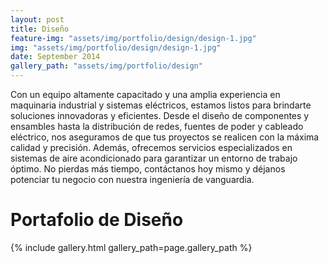```yaml
---
layout: post
title: Diseño
feature-img: "assets/img/portfolio/design/design-1.jpg"
img: "assets/img/portfolio/design/design-1.jpg"
date: September 2014
gallery_path: "assets/img/portfolio/design"
---
```


Con un equipo altamente capacitado y una amplia experiencia en maquinaria industrial y sistemas eléctricos, estamos listos para brindarte soluciones innovadoras y eficientes. Desde el diseño de componentes y ensambles hasta la distribución de redes, fuentes de poder y cableado eléctrico, nos aseguramos de que tus proyectos se realicen con la máxima calidad y precisión. Además, ofrecemos servicios especializados en sistemas de aire acondicionado para garantizar un entorno de trabajo óptimo. No pierdas más tiempo, contáctanos hoy mismo y déjanos potenciar tu negocio con nuestra ingeniería de vanguardia.

# Portafolio de Diseño

{% include gallery.html gallery_path=page.gallery_path %}
